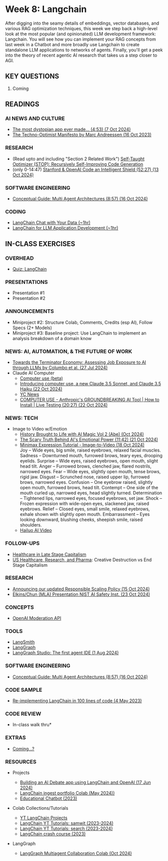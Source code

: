 # Week 8: Langchain

After digging into the seamy details of embeddings, vector databases, and various RAG optimization techniques, this week we step back a high-level look at the most popular (and opinionated) LLM development framework: Langchain. You will see how you can implement your RAG concepts from last week in a Chatbot and more broadly use Langchain to create standalone LLM applications to networks of agents. Finally, you'll get a peek into the theory of recent agentic AI research that takes us a step closer to AGI.

## KEY QUESTIONS

1. Coming

## READINGS

### AI NEWS AND CULTURE

* [The most dystopian app ever made… (4:53) (7 Oct 2024)](https://www.youtube.com/watch?v=zvbTDUSz8Cc)
* [The Techno-Optimist Manifesto by Marc Andreessen (16 Oct 2023)](https://a16z.com/the-techno-optimist-manifesto/)

### RESEARCH

* (Read upto and including "Section 2 Related Work") [Self-Taught Optimizer (STOP): Recursively Self-Improving Code Generation](https://arxiv.org/pdf/2310.02304)
* (only 0-14:47) [Stanford & OpenAI Code an Intelligent Shield (52:27) (13 Oct 2024)](https://www.youtube.com/watch?v=3xmn5JWBjiw)

### SOFTWARE ENGINEERING

* [Conceptual Guide: Multi Agent Architectures (8:57) (16 Oct 2024)](https://www.youtube.com/watch?v=4nZl32FwU-o)

### CODING

* [LangChain Chat with Your Data (~1hr)](https://learn.deeplearning.ai/courses/langchain-chat-with-your-data/lesson/1/introduction)
* [LangChain for LLM Application Development (~1hr)](https://learn.deeplearning.ai/courses/langchain/lesson/1/introduction)

## IN-CLASS EXERCISES

### OVERHEAD

* [Quiz: LangChain](https://docs.google.com/forms/d/e/1FAIpQLSdiVbEmG-6jdwwUr4v2UIvO2frfoNhbE5wplM6pkRRAnjMk6g/viewform?usp=sf_link)

### PRESENTATIONS

* Presentation #1
* Presentation #2

### ANNOUNCEMENTS

* Miniproject #2: Structure Colab, Comments, Credits (esp AI), Follow Specs (2+ Models)
* Miniproject #3: Baseline project: Use LangChain to implement an analysis breakdown of a domain know

### NEWS: AI, AUTOMATION, & THE FUTURE OF WORK

* [Towards the Terminator Economy: Assessing Job Exposure to AI through LLMs by Columbo et al. (27 Jul 2024)](https://arxiv.org/pdf/2407.19204)
* Claude AI Computer
  * [Computer use (beta)](https://docs.anthropic.com/en/docs/build-with-claude/computer-use)
  * [Introducing computer use, a new Claude 3.5 Sonnet, and Claude 3.5 Haiku (22 Oct 2024)](https://www.anthropic.com/news/3-5-models-and-computer-use)
  * [YC News](https://news.ycombinator.com/item?id=41914989)
  * [COMPUTER USE - Anthropic's GROUNDBREAKING AI Tool | How to Install | Live Testing (20:27) (22 Oct 2024)](https://www.youtube.com/watch?v=xr0FCUNoy_0)

### NEWS: TECH

* Image to Video w/Emotion
  * [History Brought to Life with AI Magic Vol 2 (Abe) (Oct 2024)](https://youtu.be/x6rjEpPamKc?t=12)
  * [The Scary Truth Behind AI's Emotional Power (11:42) (21 Oct 2024)](https://www.youtube.com/watch?app=desktop&v=2Qb_XnEUcY8)
  * [Minimax Expression Tutorial - Image-to-Video (18 Oct 2024)](https://www.reddit.com/r/aivideo/comments/1g6shqk/minimax_expression_tutorial_imagetovideo/)\
  Joy – Wide eyes, big smile, raised eyebrows, relaxed facial muscles.
  Sadness – Downturned mouth, furrowed brows, teary eyes, drooping eyelids.
  Surprise – Wide eyes, raised eyebrows, open mouth, slight head tilt.
  Anger – Furrowed brows, clenched jaw, flared nostrils, narrowed eyes.
  Fear – Wide eyes, slightly open mouth, tense brows, rigid jaw.
  Disgust – Scrunched nose, raised upper lip, furrowed brows, narrowed eyes.
  Confusion – One eyebrow raised, slightly open mouth, furrowed brows, head tilt.
  Contempt – One side of the mouth curled up, narrowed eyes, head slightly turned.
  Determination – Tightened lips, narrowed eyes, focused eyebrows, set jaw.
  Shock – Frozen expression with wide-open eyes, slackened jaw, raised eyebrows.
  Relief – Closed eyes, small smile, relaxed eyebrows, exhale shown with slightly open mouth.
  Embarrassment – Eyes looking downward, blushing cheeks, sheepish smile, raised shoulders.
  * [Hailuo AI Video](https://hailuoai.video/)

### FOLLOW-UPS

* [Healthcare in Late Stage Capitalism](https://www.reddit.com/r/collapse/comments/17xmffv/healthcare_in_late_stage_capitalism/)
* [US Healthcare, Research, and Pharma](https://www.perplexity.ai/search/research-with-citations-and-pr-aMszVZBZQvmKa8y8zzkeFA): Creative Destruction vs End Stage Capitalism

### RESEARCH

* [Announcing our updated Responsible Scaling Policy (15 Oct 2024)](https://www.anthropic.com/news/announcing-our-updated-responsible-scaling-policy)
* [Elkins/Chun (MLA) Presentation NIST AI Safety Inst. (23 Oct 2024)](https://arxiv.org/abs/2402.01651)

### CONCEPTS

* [OpenAI Moderation API](https://platform.openai.com/docs/guides/moderation)

### TOOLS

* [LangSmith](https://www.langchain.com/langsmith)
* [LangGraph](https://www.langchain.com/langgraph)
* [LangGraph Studio: The first agent IDE (1 Aug 2024)](https://blog.langchain.dev/langgraph-studio-the-first-agent-ide/)

### SOFTWARE ENGINEERING

* [Conceptual Guide: Multi Agent Architectures (8:57) (16 Oct 2024)](https://www.youtube.com/watch?v=4nZl32FwU-o)

### CODE SAMPLE

* [Re-implementing LangChain in 100 lines of code (4 May 2023)](https://blog.scottlogic.com/2023/05/04/langchain-mini.html)

### CODE REVIEW

* In-class walk thru*

### EXTRAS

* [Coming...?](oh_noes_404.md)

### RESOURCES

* Projects
  * [Building an AI Debate app using LangChain and OpenAI (17 Jun 2024)](https://medium.com/@felipecembranelli/presidential-debate-i-created-two-ai-agents-and-had-them-debate-on-election-topics-69f29656ceb4)
  * [LangChain ingest portfolio Colab (May 2024))](https://github.com/zackproser/ingest-portfolio/blob/main/ingest_portfolio.ipynb)
  * [Educational Chatbot (2023)](https://www.youtube.com/watch?v=qhfPlmFHvBI&list=PLrzE9U41BOPBTvztlxLC-8XC5hUY-VWSb)

* Colab Collections/Tutorials
  * [YT LangChain Projects](https://www.youtube.com/results?search_query=langchain+project)
  * [LangChain YT Tutorials: samwit (2023-2024)](https://github.com/samwit/langchain-tutorials)
  * [LangChain YT Tutorials: search (2023-2024)](https://www.youtube.com/watch?v=NYSWn1ipbgg&list=PL-Y17yukoyy3zzoMJNkWQuogKbWGyBL-d)
  * [LangChain crash course (2023)](https://www.youtube.com/watch?v=nAmC7SoVLd8&list=PLeo1K3hjS3uu0N_0W6giDXzZIcB07Ng_F)

* LangGraph
  * [LangGraph Multiagent Collaboration Colab (Oct 2024)](https://github.com/langchain-ai/langgraph/blob/main/docs/docs/tutorials/multi_agent/multi-agent-collaboration.ipynb)


